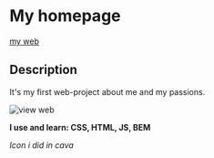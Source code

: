 # My homepage
[my web](https://mateuszowczarek28.github.io/homepage/)
## Description
It's my first web-project about me and my passions.

![view web](wizytowka\picture\scan.png)

**I use and learn: CSS, HTML, JS, BEM**

*Icon i did in cava*


